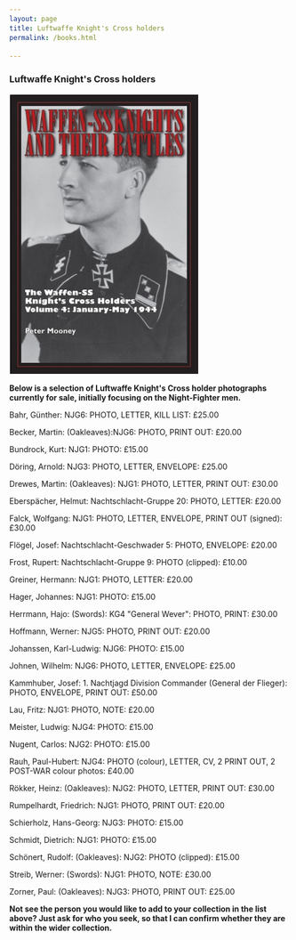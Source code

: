 ```yaml
---
layout: page
title: Luftwaffe Knight's Cross holders
permalink: /books.html

---
```

<div id="booksBySameAuthor">
  <h3>Luftwaffe Knight's Cross holders</h3>
  <img src="./assets/Waffen-SS Knights V4 cover.jpg" alt="Waffen-SS Knights and their Battles Volume 4" class="books" />
<p><b>Below is a selection of Luftwaffe Knight's Cross holder photographs currently for sale, initially focusing on the Night-Fighter men.</b></p>
<p>Bahr,	Günther:	NJG6:	PHOTO, LETTER, KILL LIST:	£25.00</p>
<p>Becker,	Martin: (Oakleaves):NJG6:	PHOTO, PRINT OUT: £20.00</p>
<p>Bundrock,	Kurt:	NJG1:	PHOTO:	£15.00</p>
<p>Döring,	Arnold:	NJG3:	PHOTO, LETTER, ENVELOPE: £25.00</p>
<p>Drewes,	Martin:	(Oakleaves): NJG1:	PHOTO, LETTER, PRINT OUT: £30.00</p>
<p>Eberspächer,	Helmut:	Nachtschlacht-Gruppe 20: PHOTO, LETTER: £20.00</p>
<p>Falck,	Wolfgang:	NJG1:	PHOTO, LETTER, ENVELOPE, PRINT OUT (signed): £30.00</p>
<p>Flögel,	Josef: Nachtschlacht-Geschwader 5:	PHOTO, ENVELOPE: £20.00</p>
<p>Frost,	Rupert:	Nachtschlacht-Gruppe 9:	PHOTO (clipped): £10.00</p>
<p>Greiner,	Hermann: NJG1:	PHOTO, LETTER: £20.00</p>
<p>Hager,	Johannes: NJG1:	PHOTO: £15.00</p>
<p>Herrmann,	Hajo:	(Swords): KG4 "General Wever":	PHOTO, PRINT: £30.00</p>
<p>Hoffmann,	Werner: NJG5:	PHOTO, PRINT OUT:	£20.00</p>
<p>Johanssen,	Karl-Ludwig: NJG6:	PHOTO: £15.00</p>
<p>Johnen,	Wilhelm: NJG6:	PHOTO, LETTER, ENVELOPE: £25.00</p>
<p>Kammhuber,	Josef: 1. Nachtjagd Division Commander (General der Flieger):	PHOTO, ENVELOPE, PRINT OUT:	£50.00</p>
<p>Lau,	Fritz: NJG1: PHOTO, NOTE: £20.00</p>
<p>Meister,	Ludwig: NJG4:	PHOTO: £15.00</p>
<p>Nugent,	Carlos: NJG2:	PHOTO: £15.00</p>
<p>Rauh,	Paul-Hubert: NJG4: PHOTO (colour), LETTER, CV, 2 PRINT OUT, 2 POST-WAR colour photos: £40.00</p>
<p>Rökker,	Heinz:	(Oakleaves): NJG2:	PHOTO, LETTER, PRINT OUT: £30.00</p>
<p>Rumpelhardt,	Friedrich: NJG1:	PHOTO, PRINT OUT: £20.00</p>
<p>Schierholz,	Hans-Georg: NJG3:	PHOTO: £15.00</p>
<p>Schmidt,	Dietrich: NJG1:	PHOTO: £15.00</p>
<p>Schönert,	Rudolf:	(Oakleaves): NJG2:	PHOTO (clipped): £15.00</p>
<p>Streib,	Werner:	(Swords):	NJG1:	PHOTO, NOTE: £30.00</p>
<p>Zorner,	Paul:	(Oakleaves): NJG3:	PHOTO, PRINT OUT: £25.00</p>
<p><b><centre>Not see the person you would like to add to your collection in the list above? Just ask for who you seek, so that I can confirm whether they are within the wider collection.</center></b></p>
